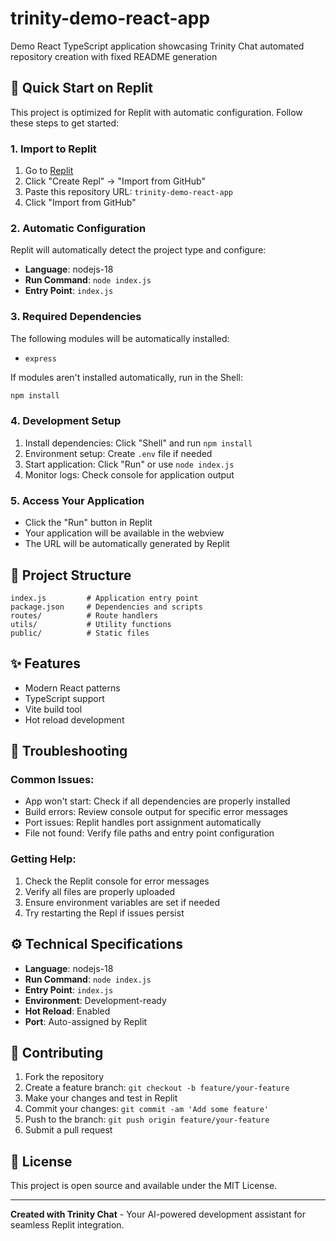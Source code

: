 # trinity-demo-react-app

Demo React TypeScript application showcasing Trinity Chat automated repository creation with fixed README generation

## 🚀 Quick Start on Replit

This project is optimized for Replit with automatic configuration. Follow these steps to get started:

### 1. Import to Replit
1. Go to [Replit](https://replit.com)
2. Click "Create Repl" → "Import from GitHub"
3. Paste this repository URL: `trinity-demo-react-app`
4. Click "Import from GitHub"

### 2. Automatic Configuration
Replit will automatically detect the project type and configure:
- **Language**: nodejs-18
- **Run Command**: `node index.js`
- **Entry Point**: `index.js`

### 3. Required Dependencies

The following modules will be automatically installed:
- `express`

If modules aren't installed automatically, run in the Shell:
```bash
npm install
```


### 4. Development Setup
1. Install dependencies: Click "Shell" and run `npm install`
2. Environment setup: Create `.env` file if needed
3. Start application: Click "Run" or use `node index.js`
4. Monitor logs: Check console for application output

### 5. Access Your Application
- Click the "Run" button in Replit
- Your application will be available in the webview
- The URL will be automatically generated by Replit

## 📁 Project Structure
```
index.js         # Application entry point
package.json     # Dependencies and scripts
routes/          # Route handlers
utils/           # Utility functions
public/          # Static files
```

## ✨ Features
- Modern React patterns
- TypeScript support
- Vite build tool
- Hot reload development

## 🔧 Troubleshooting

### Common Issues:
- App won't start: Check if all dependencies are properly installed
- Build errors: Review console output for specific error messages
- Port issues: Replit handles port assignment automatically
- File not found: Verify file paths and entry point configuration

### Getting Help:
1. Check the Replit console for error messages
2. Verify all files are properly uploaded
3. Ensure environment variables are set if needed
4. Try restarting the Repl if issues persist

## ⚙️ Technical Specifications

- **Language**: nodejs-18
- **Run Command**: `node index.js`
- **Entry Point**: `index.js`
- **Environment**: Development-ready
- **Hot Reload**: Enabled
- **Port**: Auto-assigned by Replit

## 🤝 Contributing

1. Fork the repository
2. Create a feature branch: `git checkout -b feature/your-feature`
3. Make your changes and test in Replit
4. Commit your changes: `git commit -am 'Add some feature'`
5. Push to the branch: `git push origin feature/your-feature`
6. Submit a pull request

## 📝 License

This project is open source and available under the MIT License.

---

**Created with Trinity Chat** - Your AI-powered development assistant for seamless Replit integration.
